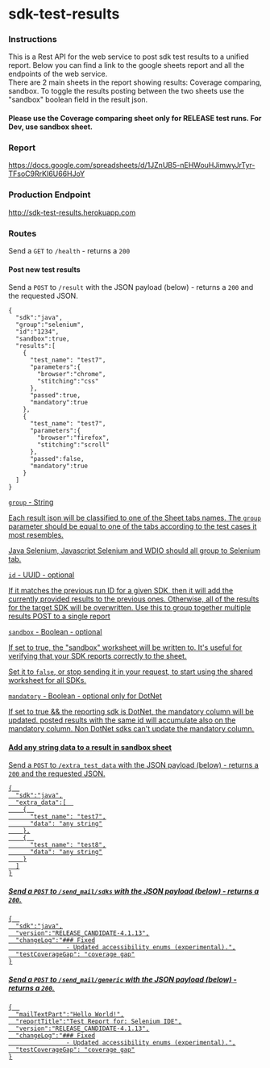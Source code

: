 # sdk-test-results

### Instructions
This is a Rest API for the web service to post sdk test results to a unified report.
Below you can find a link to the google sheets report and all the endpoints of the web service. <br>
There are 2 main sheets in the report showing results: Coverage comparing, sandbox.
To toggle the results posting between the two sheets use the "sandbox" boolean field in the result json.
#### Please use the Coverage comparing sheet only for RELEASE test runs. For Dev, use sandbox sheet.

### Report

https://docs.google.com/spreadsheets/d/1JZnUB5-nEHWouHJimwyJrTyr-TFsoC9RrKI6U66HJoY

### Production Endpoint

http://sdk-test-results.herokuapp.com

### Routes

Send a `GET` to `/health` - returns a `200`

#### Post new test results
Send a `POST` to `/result` with the JSON payload (below) - returns a `200` and the requested JSON.

```
{  
  "sdk":"java",
  "group":"selenium",
  "id":"1234",
  "sandbox":true,
  "results":[  
    {  
      "test_name": "test7",
      "parameters":{
        "browser":"chrome",
        "stitching":"css"
      },
      "passed":true,
      "mandatory":true
    },
    {  
      "test_name": "test7",
      "parameters":{
        "browser":"firefox",
        "stitching":"scroll"
      },
      "passed":false,
      "mandatory":true
    }
  ]
}
```

<u>`group` - String<u>

Each result json will be classified to one of the Sheet tabs names. The `group` parameter should be equal to one of the tabs according to the test cases it most resembles.

Java Selenium, Javascript Selenium and WDIO should all group to Selenium tab.

<u>`id` - UUID - optional<u>

If it matches the previous run ID for a given SDK, then it will add the currently provided results to the previous ones. Otherwise, all of the results for the target SDK will be overwritten.
Use this to group together multiple results POST to a single report

<u>`sandbox` - Boolean - optional<u>

If set to true, the ["sandbox"](https://docs.google.com/spreadsheets/d/1JZnUB5-nEHWouHJimwyJrTyr-TFsoC9RrKI6U66HJoY/edit#gid=741958923) worksheet will be written to. It's useful for verifying that your SDK reports correctly to the sheet.

Set it to `false`, or stop sending it in your request, to start using the shared worksheet for all SDKs.

<u>`mandatory` - Boolean - optional only for DotNet<u>
  
If set to true && the reporting sdk is DotNet, the mandatory column will be updated. posted results with the same id will accumulate also on the mandatory column.
Non DotNet sdks can't update the mandatory column.

#### Add any string data to a result in sandbox sheet
Send a `POST` to `/extra_test_data` with the JSON payload (below) - returns a `200` and the requested JSON.

```
{  
  "sdk":"java",
  "extra_data":[  
    {  
      "test_name": "test7",
      "data": "any string"
    },
    {  
      "test_name": "test8",
      "data": "any string"
    }
  ]
}
```

##### Send a `POST` to `/send_mail/sdks` with the JSON payload (below) - returns a `200`.

```
{  
  "sdk":"java",
  "version":"RELEASE_CANDIDATE-4.1.13",
  "changeLog":"### Fixed
                - Updated accessibility enums (experimental).",
  "testCoverageGap": "coverage gap"
}
```

##### Send a `POST` to `/send_mail/generic` with the JSON payload (below) - returns a `200`.

```
{  
  "mailTextPart":"Hello World!",
  "reportTitle":"Test Report for: Selenium IDE",
  "version":"RELEASE_CANDIDATE-4.1.13",
  "changeLog":"### Fixed
                - Updated accessibility enums (experimental).",
  "testCoverageGap": "coverage gap"
}
```
